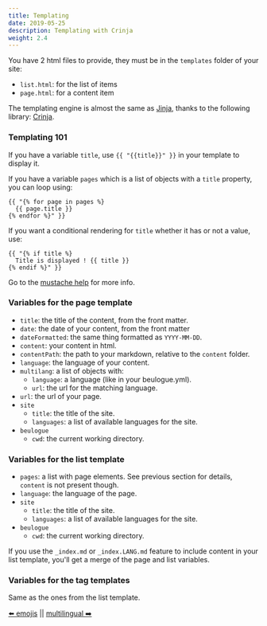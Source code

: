 ```yaml
---
title: Templating
date: 2019-05-25
description: Templating with Crinja
weight: 2.4
---
```


You have 2 html files to provide, they must be in the `templates` folder of your site:

- `list.html`: for the list of items
- `page.html`: for a content item

The templating engine is almost the same as [Jinja](https://jinja.palletsprojects.com/en/2.11.x/), thanks to the following library: [Crinja](https://straight-shoota.github.io/crinja/).


### Templating 101

If you have a variable `title`, use `{{ "{{title}}" }}` in your template to display it.

If you have a variable `pages` which is a list of objects with a `title` property, you can loop using:

```
{{ "{% for page in pages %}
  {{ page.title }}
{% endfor %}" }}
```

If you want a conditional rendering for `title` whether it has or not a value, use:

```
{{ "{% if title %}
  Title is displayed ! {{ title }}
{% endif %}" }}
```

Go to the [mustache help](https://mustache.github.io/mustache.5.html) for more info.

### Variables for the page template

- `title`: the title of the content, from the front matter.
- `date`: the date of your content, from the front matter
- `dateFormatted`: the same thing formatted as `YYYY-MM-DD`.
- `content`: your content in html.
- `contentPath`: the path to your markdown, relative to the `content` folder.
- `language`: the language of your content.
- `multilang`: a list of objects with:
	- `language`: a language (like in your beulogue.yml).
	- `url`: the url for the matching language.
- `url`: the url of your page.
- `site`
	- `title`: the title of the site.
	- `languages`: a list of available languages for the site.
- `beulogue`
	- `cwd`: the current working directory.

### Variables for the list template

- `pages`: a list with page elements. See previous section for details, `content` is not present though.
- `language`: the language of the page.
- `site`
	- `title`: the title of the site.
	- `languages`: a list of available languages for the site.
- `beulogue`
	- `cwd`: the current working directory.

If you use the `_index.md` or `_index.LANG.md` feature to include content in your list template, you'll get a merge of the page and list variables.

### Variables for the tag templates

Same as the ones from the list template.

[⬅️ emojis](/en/content/emojis.html) || [multilingual ➡️](/en/content/multilingual.html)